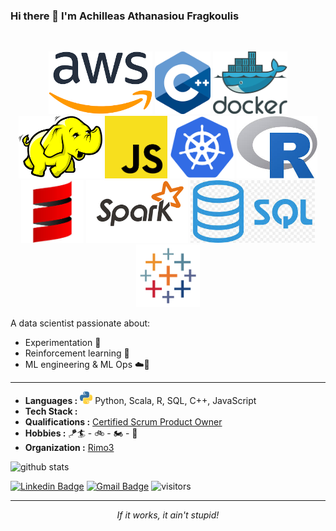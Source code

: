 ### Hi there 👋 I'm Achilleas Athanasiou Fragkoulis

<br>
<p align="center">
<img src="https://github.com/achilleasatha/achilleasatha/blob/master/assets/aws.png?raw=true" height="100">
<img src="https://github.com/achilleasatha/achilleasatha/blob/master/assets/c++.png?raw=true" height="100">
<img src="https://github.com/achilleasatha/achilleasatha/blob/master/assets/docker.png?raw=true" height="100">
<img src="https://github.com/achilleasatha/achilleasatha/blob/master/assets/hadoop.png?raw=true" height="100">
<img src="https://github.com/achilleasatha/achilleasatha/blob/master/assets/js.png?raw=true" height="100">
<img src="https://github.com/achilleasatha/achilleasatha/blob/master/assets/kubernetes.png?raw=true" height="100">
<img src="https://github.com/achilleasatha/achilleasatha/blob/master/assets/r.jpg?raw=true" height="100">
<img src="https://github.com/achilleasatha/achilleasatha/blob/master/assets/scala.jpg?raw=true" height="100">
<img src="https://github.com/achilleasatha/achilleasatha/blob/master/assets/spark.png?raw=true" height="100">
<img src="https://github.com/achilleasatha/achilleasatha/blob/master/assets/sql.jpg?raw=true" height="100">
<img src="https://github.com/achilleasatha/achilleasatha/blob/master/assets/tableau.png?raw=true" height="100">
</p>

A data scientist passionate about:
- Experimentation :microscope:
- Reinforcement learning :robot:
- ML engineering & ML Ops :cloud::rocket:

<hr \>

-  **Languages :** <img src="https://github.com/achilleasatha/achilleasatha/blob/master/assets/python.jpg?raw=true" height="20"> Python, Scala, R, SQL, C++, JavaScript
-  **Tech Stack :** 
-  **Qualifications :** [Certified Scrum Product Owner](http://bcert.me/sadfwakig)
-  **Hobbies :** :kite::surfer: - :bike: - :motorcycle: - :minibus:
-  **Organization :** [Rimo3](https://rimo3.com/)

![github stats](https://github-readme-stats.vercel.app/api?username=achilleasatha&theme=react&show_icons=true)

[![Linkedin Badge](https://img.shields.io/badge/-Achilleas_Athanasiou_Fragkoulis-blue?style=flat-square&logo=Linkedin&logoColor=white)](https://www.linkedin.com/in/achilleasathanasiou/) [![Gmail Badge](https://img.shields.io/badge/-achilleasatha@gmail.com-c14438?style=flat-square&logo=Gmail&logoColor=white&link=mailto:achilleasatha@gmail.com)](mailto:achilleasatha@gmail.com)
![visitors](https://visitor-badge.glitch.me/badge?page_id=achilleasatha.achilleasatha) 

<hr \>
</p>
<p align="center">
   <i>If it works, it ain't stupid!</i>
</p>       
 

